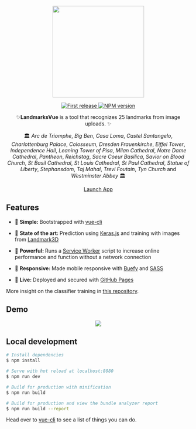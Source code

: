 <div align="center">
  <p>
  <img src="http://i.imgur.com/bt4hcc5.png" width="250" />
  </p>
  <p>
    <a href="">
      <img alt="First release" src="https://img.shields.io/badge/release-v1.0-brightgreen.svg" />
    </a>
    <a href="https://www.npmjs.com/package/npm">
      <img alt="NPM version" src="https://img.shields.io/npm/v/npm.svg" />
    </a>
  </p>

  <p>
    ✨<strong>LandmarksVue</strong> is a tool that recognizes 25 landmarks from image uploads. ✨
  </p>

  <p>🏛 <i>Arc de Triomphe</i>, <i>Big Ben</i>, <i>Casa Loma</i>, <i>Castel Santangelo</i>, <i>Charlottenburg Palace</i>, <i>Colosseum</i>, <i>Dresden Frauenkirche</i>, <i>Eiffel Tower</i>, <i>Independence Hall</i>, <i>Leaning Tower of Pisa</i>, <i>Milan Cathedral</i>, <i>Notre Dame Cathedral</i>, <i>Pantheon</i>, <i>Reichstag</i>, <i>Sacre Coeur Basilica</i>, <i>Savior on Blood Church</i>, <i>St Basil Cathedral</i>, <i>St Louis Cathedral</i>, <i>St Paul Cathedral</i>, <i>Statue of Liberty</i>, <i>Stephansdom</i>, <i>Taj Mahal</i>, <i>Trevi Foutain</i>, <i>Tyn Church</i> and <i>Westminster Abbey</i> 🏛</p>

  <p>
    <a href="https://vfaramond.github.io/landmarks_vue/">
      Launch App
    </a>
  </p>
</div>

## Features
* 🔩 <strong>Simple: </strong>Bootstrapped with [vue-cli](https://github.com/vuejs/vue-cli)

* 💯 <strong>State of the art: </strong> Prediction using [Keras.js](https://github.com/transcranial/keras-js) and training with images from [Landmark3D](http://landmark3d.codeplex.com)

* 💪 <strong>Powerful: </strong> Runs a [Service Worker](https://github.com/w3c/ServiceWorker) script to increase online performance and function without a network connection

* 📱 <strong>Responsive: </strong> Made mobile responsive with [Buefy](https://buefy.github.io) and [SASS](http://sass-lang.com/)

* 🎉 <strong>Live: </strong> Deployed and secured with [GitHub Pages](https://pages.github.com/)

More insight on the classifier training in [this repository](https://github.com/vfaramond/landmarks-recognition).

## Demo
<div align="center">
  <img src="https://i.imgur.com/xpsY5sP.jpg"/>
</div>

## Local development

``` bash
# Install dependencies
$ npm install

# Serve with hot reload at localhost:8080
$ npm run dev

# Build for production with minification
$ npm run build

# Build for production and view the bundle analyzer report
$ npm run build --report
```

<p>
  Head over to <a href="https://github.com/vuejs/vue-cli">vue-cli</a> to see a list of things you can do.
</p>
